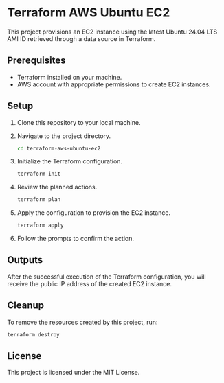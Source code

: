 # Terraform AWS Ubuntu EC2

This project provisions an EC2 instance using the latest Ubuntu 24.04 LTS AMI ID retrieved through a data source in Terraform.

## Prerequisites

- Terraform installed on your machine.
- AWS account with appropriate permissions to create EC2 instances.

## Setup

1. Clone this repository to your local machine.
2. Navigate to the project directory.

   ```bash
   cd terraform-aws-ubuntu-ec2
   ```

3. Initialize the Terraform configuration.

   ```bash
   terraform init
   ```

4. Review the planned actions.

   ```bash
   terraform plan
   ```

5. Apply the configuration to provision the EC2 instance.

   ```bash
   terraform apply
   ```

6. Follow the prompts to confirm the action.

## Outputs

After the successful execution of the Terraform configuration, you will receive the public IP address of the created EC2 instance.

## Cleanup

To remove the resources created by this project, run:

```bash
terraform destroy
```

## License

This project is licensed under the MIT License.